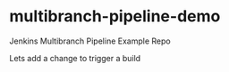 # multibranch-pipeline-demo
Jenkins Multibranch Pipeline Example Repo


Lets add a change to trigger a build
